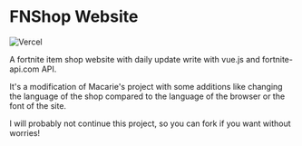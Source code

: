 # FNShop Website
![Vercel](https://vercelbadge.vercel.app/api/flopinou/fortnite-item-shop-website)

A fortnite item shop website with daily update write with vue.js and fortnite-api.com API.

It's a modification of Macarie's project with some additions like changing the language of the shop compared to the language of the browser or the font of the site. 

I will probably not continue this project, so you can fork if you want without worries!
